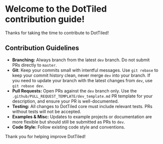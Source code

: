 # Welcome to the DotTiled contribution guide!

Thanks for taking the time to contribute to DotTiled!

## Contribution Guidelines

- **Branching:** Always branch from the latest `dev` branch. Do not submit PRs directly to `master`.
- **Git**: Keep your commits small with intentful messages. Use `git rebase` to keep your commit history clean, never merge `dev` into your branch. If you need to update your branch with the latest changes from `dev`, use `git rebase dev`.
- **Pull Requests:** Open PRs against the `dev` branch only. Use the `.github/PULL_REQUEST_TEMPLATE/dev_template.md` PR template for your description, and ensure your PR is well-documented.
- **Testing:** All changes to DotTiled core must include relevant tests. PRs without tests will not be accepted.
- **Examples & Misc:** Updates to example projects or documentation are more flexible but should still be submitted as PRs to `dev`.
- **Code Style:** Follow existing code style and conventions.

Thank you for helping improve DotTiled!